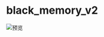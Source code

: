 # black_memory_v2

![预览](https://images.gitee.com/uploads/images/2018/0902/210321_74907ad3_1258290.jpeg "preview.jpg")